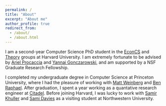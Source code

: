 ```yaml
---
permalink: /
title: "About"
excerpt: "About me"
author_profile: true
redirect_from: 
  - /about/
  - /about.html
---
```


I am a second-year Computer Science PhD student in the [EconCS](https://econcs.seas.harvard.edu) and [Theory](https://toc.seas.harvard.edu/) groups at Harvard University. I am extremely fortunate to be advised by [Ariel Procaccia](http://procaccia.info) and [Yannai Gonczarowski](http://yannai.gonch.name/scientific/), and am supported by a NSF Graduate Research Fellowship.

I completed my undergraduate degree in Computer Science at Princeton University, where I had the pleasure of working with [Matt Weinberg](https://www.cs.princeton.edu/~smattw/) and [Ben Raphael](https://lsi.princeton.edu/ben-raphael). After graduation, I spent a year working as a quantative research engineer at [Citadel](https://www.citadel.com/what-we-do/global-quantitative-strategies/). Before joining Harvard, I was lucky to work with [Samir Khuller](https://www.samirkhuller.com/) and [Sami Davies](http://samidavies.com/) as a visiting student at Northwestern University. 

